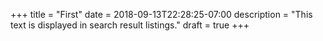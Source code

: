 +++ 
title = "First"
date = 2018-09-13T22:28:25-07:00 
description = "This text is displayed in search result listings."
draft = true
+++